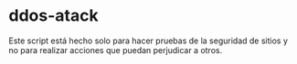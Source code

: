 # ddos-atack
Este script está hecho solo para hacer pruebas de la seguridad de sitios y no para realizar acciones que puedan perjudicar a otros. 

